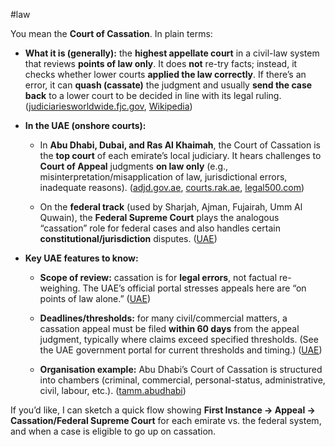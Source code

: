 #law 

You mean the **Court of Cassation**. In plain terms:

- **What it is (generally):** the **highest appellate court** in a civil-law system that reviews **points of law only**. It does **not** re-try facts; instead, it checks whether lower courts **applied the law correctly**. If there’s an error, it can **quash (cassate)** the judgment and usually **send the case back** to a lower court to be decided in line with its legal ruling. ([judiciariesworldwide.fjc.gov](https://judiciariesworldwide.fjc.gov/question/what-cassation?utm_source=chatgpt.com "What is Cassation? - Judiciaries Worldwide"), [Wikipedia](https://en.wikipedia.org/wiki/Court_of_cassation?utm_source=chatgpt.com "Court of cassation"))
    
- **In the UAE (onshore courts):**
    
    - In **Abu Dhabi, Dubai, and Ras Al Khaimah**, the Court of Cassation is the **top court** of each emirate’s local judiciary. It hears challenges to **Court of Appeal** judgments **on law only** (e.g., misinterpretation/misapplication of law, jurisdictional errors, inadequate reasons). ([adjd.gov.ae](https://www.adjd.gov.ae/en/pages/courts/court-of-cassation.aspx?utm_source=chatgpt.com "Court of Cassation"), [courts.rak.ae](https://courts.rak.ae/en/pages/history.aspx?utm_source=chatgpt.com "Origin and Historical Development"), [legal500.com](https://www.legal500.com/developments/thought-leadership/uae-judicial-system-explained-federal-and-local-level/?utm_source=chatgpt.com "UAE JUDICIAL SYSTEM EXPLAINED: FEDERAL AND ..."))
        
    - On the **federal track** (used by Sharjah, Ajman, Fujairah, Umm Al Quwain), the **Federal Supreme Court** plays the analogous “cassation” role for federal cases and also handles certain **constitutional/jurisdiction** disputes. ([UAE](https://u.ae/en/about-the-uae/the-uae-government/the-federal-judiciary/the-system-of-courts?utm_source=chatgpt.com "The system of courts | The Official Portal of the UAE ..."))
        
- **Key UAE features to know:**
    
    - **Scope of review:** cassation is for **legal errors**, not factual re-weighing. The UAE’s official portal stresses appeals here are “on points of law alone.” ([UAE](https://u.ae/en/about-the-uae/the-uae-government/the-federal-judiciary/the-system-of-courts?utm_source=chatgpt.com "The system of courts | The Official Portal of the UAE ..."))
        
    - **Deadlines/thresholds:** for many civil/commercial matters, a cassation appeal must be filed **within 60 days** from the appeal judgment, typically where claims exceed specified thresholds. (See the UAE government portal for current thresholds and timing.) ([UAE](https://u.ae/en/about-the-uae/the-uae-government/the-federal-judiciary/the-system-of-courts?utm_source=chatgpt.com "The system of courts | The Official Portal of the UAE ..."))
        
    - **Organisation example:** Abu Dhabi’s Court of Cassation is structured into chambers (criminal, commercial, personal-status, administrative, civil, labour, etc.). ([tamm.abudhabi](https://www.tamm.abudhabi/en/aspects-of-life/lawregulations/lawsuits/FilingaCase/abu-dhabi-courts?utm_source=chatgpt.com "Abu Dhabi Courts"))
        

If you’d like, I can sketch a quick flow showing **First Instance → Appeal → Cassation/Federal Supreme Court** for each emirate vs. the federal system, and when a case is eligible to go up on cassation.